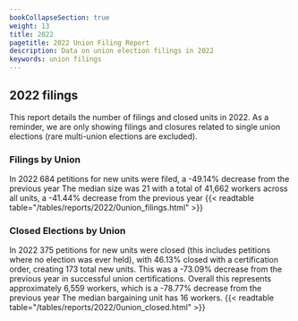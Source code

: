 ```yaml
---
bookCollapseSection: true
weight: 13
title: 2022
pagetitle: 2022 Union Filing Report
description: Data on union election filings in 2022
keywords: union filings
---
```


## 2022 filings

This report details the number of filings and closed units in 2022. As a reminder, we are only showing filings and closures related to single union elections (rare multi-union elections are excluded).

### Filings by Union
In 2022 684 petitions for new units were filed, a -49.14% decrease from the previous year The median size was 21 with a total of 41,662 workers across all units, a -41.44% decrease from the previous year
{{< readtable table="/tables/reports/2022/0union_filings.html" >}}

### Closed Elections by Union
In 2022 375 petitions for new units were closed (this includes petitions where no election was ever held), with 46.13% closed with a certification order, creating 173 total new units. This was a -73.09% decrease from the previous year in successful union certifications. Overall this represents approximately 6,559 workers, which is a -78.77% decrease from the previous year The median bargaining unit has 16 workers.
{{< readtable table="/tables/reports/2022/0union_closed.html" >}}
